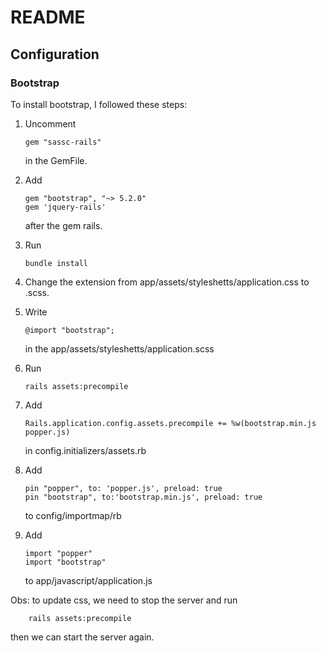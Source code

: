 # README

<!-- This README would normally document whatever steps are necessary to get the
application up and running.

Things you may want to cover:

* Ruby version

* System dependencies

* Configuration

* Database creation

* Database initialization

* How to run the test suite

* Services (job queues, cache servers, search engines, etc.)

* Deployment instructions

* ... -->

## Configuration

### Bootstrap

To install bootstrap, I followed these steps:

1. Uncomment

    ```
    gem "sassc-rails"
    ```

    in the GemFile.

1. Add

    ```
    gem "bootstrap", "~> 5.2.0"
    gem 'jquery-rails'
    ```

    after the gem rails.

1. Run

    ```
    bundle install
    ```

1. Change the extension from app/assets/styleshetts/application.css to .scss.

1. Write

    ```
    @import "bootstrap";
    ```

    in the app/assets/styleshetts/application.scss

1. Run

    ```
    rails assets:precompile
    ```

1. Add

    ```
    Rails.application.config.assets.precompile += %w(bootstrap.min.js popper.js)
    ```

    in config.initializers/assets.rb

1. Add

    ```
    pin "popper", to: 'popper.js', preload: true
    pin "bootstrap", to:'bootstrap.min.js', preload: true
    ```

    to config/importmap/rb

1. Add

    ```
    import "popper"
    import "bootstrap"
    ```

    to app/javascript/application.js

Obs: to update css, we need to stop the server and run

```
    rails assets:precompile
```
then we can start the server again.
